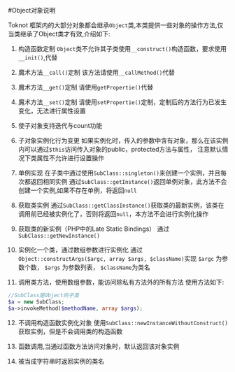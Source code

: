 #Object对象说明

Toknot 框架内的大部分对象都会继承`Object`类,本类提供一些对象的操作方法,仅当类继承了Object类才有效,介绍如下:  

1. 构造函数定制
   `Object`类不允许其子类使用`__construct()`构造函数，要求使用`__init()`,代替
   
2. 魔术方法`__call()`定制
    该方法请使用`__callMethod()`代替

3. 魔术方法`__get()`定制
    请使用`getPropertie()`代替

4. 魔术方法`__set()`定制
    请使用`setPropertie()`定制，定制后的方法行为已发生变化，无法进行属性设置

5. 使子对象支持迭代与count功能

6. 子对象实例化行为变更
    如果实例化时，传入的参数中含有对象，那么在该实例内可以通过`$this`访问传入对象的public，protected方法与属性，
    注意默认情况下类属性不允许进行设置操作

7. 单例实现
    在子类中通过使用`SubClass::singleton()`来创建一个实例，并且每次都返回相同实例
    通过`SubClass::getInstance()`返回单例对象，此方法不会创建一个实例,如果不存在单例，将返回`null`

8. 获取类实例
    通过`SubClass::getClassInstance()`获取类的最新实例，该类在调用前已经被实例化了，否则将返回`null`，本方法不会进行实例化操作

9. 获取类的新实例（PHP中的Late Static Bindings）
    通过`SubClass::getNewInstance()`

10. 实例化一个类，通过数组参数进行实例化
    通过`Object::constructArgs($argc, array $args, $className)`实现
    `$argc` 为参数个数， `$args` 为参数列表， `$className`为类名

11. 调用类方法，使用数组参数，能访问除私有方法外的所有方法
    使用方法如下:
```php
//SubClass是Object的子类
$a = new SubClass;
$a->invokeMethod($methodName, array $args);
```

12. 不调用构造函数实例化对象
    使用`SubClass::newInstanceWithoutConstruct()`获取实例，但是不会调用类的构造函数

13. 函数调用,当通过函数方法访问对象时，默认返回该对象实例
    
14. 被当成字符串时返回实例的类名
